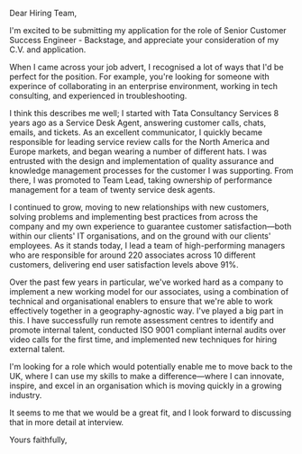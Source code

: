 Dear Hiring Team,

I'm excited to be submitting my application for the role of Senior Customer Success Engineer - Backstage, and appreciate your consideration of my C.V. and application.

When I came across your job advert, I recognised a lot of ways that I'd be perfect for the position. For example, you're looking for someone with experince of collaborating in an enterprise environment, working in tech consulting, and experienced in troubleshooting.

I think this describes me well; I started with Tata Consultancy Services 8 years ago as a Service Desk Agent, answering customer calls, chats, emails, and tickets. As an excellent communicator, I quickly became responsible for leading service review calls for the North America and Europe markets, and began wearing a number of different hats. I was entrusted with the design and implementation of quality assurance and knowledge management processes for the customer I was supporting. From there, I was promoted to Team Lead, taking ownership of performance management for a team of twenty service desk agents.

I continued to grow, moving to new relationships with new customers, solving problems and implementing best practices from across the company and my own experience to guarantee customer satisfaction—both within our clients' IT organisations, and on the ground with our clients' employees. As it stands today, I lead a team of high-performing managers who are responsible for around 220 associates across 10 different customers, delivering end user satisfaction levels above 91%.

Over the past few years in particular, we've worked hard as a company to implement a new working model for our associates, using a combination of technical and organisational enablers to ensure that we're able to work effectively together in a geography-agnostic way. I've played a big part in this. I have successfully run remote assessment centres to identify and promote internal talent, conducted ISO 9001 compliant internal audits over video calls for the first time, and implemented new techniques for hiring external talent.

I'm looking for a role which would potentially enable me to move back to the UK, where I can use my skills to make a difference—where I can innovate, inspire, and excel in an organisation which is moving quickly in a growing industry.

It seems to me that we would be a great fit, and I look forward to discussing that in more detail at interview.

Yours faithfully,
